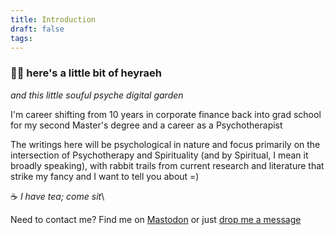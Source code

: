 ```yaml
---
title: Introduction
draft: false
tags:
---
```

### 🤙🏼 here's a little bit of heyraeh
*and this little souful psyche digital garden*

I'm career shifting from 10 years in corporate finance back into grad school for my second Master's degree and a career as a Psychotherapist

The writings here will be psychological in nature and focus primarily on the intersection of Psychotherapy and Spirituality (and by Spiritual, I mean it broadly speaking), with rabbit trails from current research and literature that strike my fancy and I want to tell you about =)

☕️ *I have tea; come sit*\   

Need to contact me?
Find me on <a rel="me" href="https://mstdn.games/@craftykraken">Mastodon</a>
or just [drop me a message](tab:https://letterbird.co/heyraeh)
